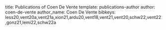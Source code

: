 title: Publications of Coen De Vente
template: publications-author
author: coen-de-vente
author_name: Coen De Vente
bibkeys: less20,vent20a,vent21a,xion21,ardu20,vent18,vent21,vent20,schw22,vent22,gonz21,lemi22,schw22a